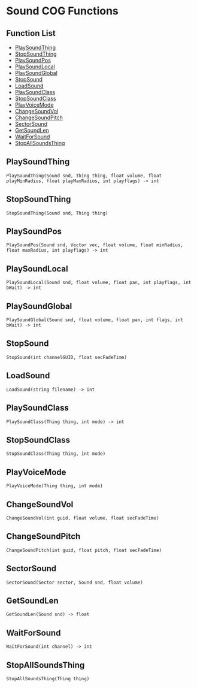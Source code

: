 # Sound COG Functions

## Function List

- [PlaySoundThing](#playsoundthing)
- [StopSoundThing](#stopsoundthing)
- [PlaySoundPos](#playsoundpos)
- [PlaySoundLocal](#playsoundlocal)
- [PlaySoundGlobal](#playsoundglobal)
- [StopSound](#stopsound)
- [LoadSound](#loadsound)
- [PlaySoundClass](#playsoundclass)
- [StopSoundClass](#stopsoundclass)
- [PlayVoiceMode](#playvoicemode)
- [ChangeSoundVol](#changesoundvol)
- [ChangeSoundPitch](#changesoundpitch)
- [SectorSound](#sectorsound)
- [GetSoundLen](#getsoundlen)
- [WaitForSound](#waitforsound)
- [StopAllSoundsThing](#stopallsoundsthing)

## PlaySoundThing

```cog
PlaySoundThing(Sound snd, Thing thing, float volume, float playMinRadius, float playMaxRadius, int playflags) -> int
```

## StopSoundThing

```cog
StopSoundThing(Sound snd, Thing thing)
```

## PlaySoundPos

```cog
PlaySoundPos(Sound snd, Vector vec, float volume, float minRadius, float maxRadius, int playflags) -> int
```

## PlaySoundLocal

```cog
PlaySoundLocal(Sound snd, float volume, float pan, int playflags, int bWait) -> int
```

## PlaySoundGlobal

```cog
PlaySoundGlobal(Sound snd, float volume, float pan, int flags, int bWait) -> int
```

## StopSound

```cog
StopSound(int channelGUID, float secFadeTime)
```

## LoadSound

```cog
LoadSound(string filename) -> int
```

## PlaySoundClass

```cog
PlaySoundClass(Thing thing, int mode) -> int
```

## StopSoundClass

```cog
StopSoundClass(Thing thing, int mode)
```

## PlayVoiceMode

```cog
PlayVoiceMode(Thing thing, int mode)
```

## ChangeSoundVol

```cog
ChangeSoundVol(int guid, float volume, float secFadeTime)
```

## ChangeSoundPitch

```cog
ChangeSoundPitch(int guid, float pitch, float secFadeTime)
```

## SectorSound

```cog
SectorSound(Sector sector, Sound snd, float volume)
```

## GetSoundLen

```cog
GetSoundLen(Sound snd) -> float
```

## WaitForSound

```cog
WaitForSound(int channel) -> int
```

## StopAllSoundsThing

```cog
StopAllSoundsThing(Thing thing)
```

